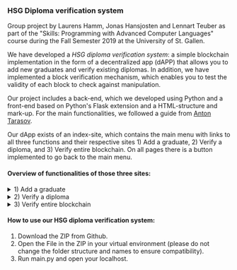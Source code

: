 ### HSG Diploma verification system

Group project by Laurens Hamm, Jonas Hansjosten and Lennart Teuber as part of the "Skills:  Programming with Advanced Computer Languages" course during the Fall Semester 2019 at the University of St. Gallen.

We have developed a *HSG diploma verification system*: a simple blockchain implementation in the form of a decentralized app (dAPP) that allows you to add new graduates and verify existing diplomas. In addition, we have implemented a block verification mechanism, which enables you to test the validity of each block to check against manipulation.

Our project includes a back-end, which we developed using Python and a front-end based on Python's Flask extension and a HTML-structure and mark-up. For the main functionalities, we followed a guide from [Anton Tarasov](https://u.today/how-to-build-a-blockchain-application-with-python). 

Our dApp exists of an index-site, which contains the main menu with links to all three functions and their respective sites 1) Add a graduate, 2) Verify a diploma, and 3) Verify entire blockchain. On all pages there is a button implemented to go back to the main menu.

#### Overview of functionalities of those three sites:

<details>
<summary>1) Add a graduate</summary>
  
This page has five input fields (University key, Graduate name, Date of birth, Study  programm, Date of graduation). The University key is 12345, which ensures that only HSG officials can add new graduates. The input fields can be filled by choosing values from the drop-down list, except for the field "Graduate name", which is unrestricted. If all fields are filled in correctly, a new block in the chain will be created by clicking on the button "Submitting Graduation". If the input is not correct, an error message will occur.
</details>

<details>
<summary>2) Verify a diploma</summary>
  
This page allows everyone to check, if the respective person actually has a HSG Diploma. Therefore, the same input fields must be filled compared to the "Add a graduate site". Only the "University key" is not needed. By clicking on "Check Diploma", all currently existing blocks will be checked for consistency of information.
</details>

<details>
<summary>3) Verify entire blockchain</summary>
  
This page enables users to check, whether any blocks were manipulated and therefore the blockchain is corrupted. It shows the status of all blocks. The status can be "genuine" (not manipulated) or "fake" (manipulated) or "unverifiable" in case it is the last block.
</details>


#### How to use our HSG diploma verification system:
1) Download the ZIP from Github.
2) Open the File in the ZIP in your virtual environment (please do not change the folder structure and names to ensure compatibility).
3) Run main.py and open your localhost.


